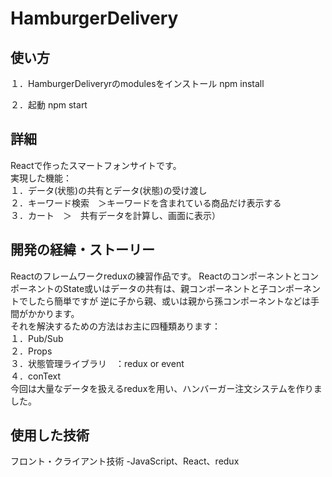 # HamburgerDelivery
## 使い方
１．HamburgerDeliveryrのmodulesをインストール npm install

２．起動 npm start

## 詳細
Reactで作ったスマートフォンサイトです。  
実現した機能：  
１．データ(状態)の共有とデータ(状態)の受け渡し  
２．キーワード検索　＞キーワードを含まれている商品だけ表示する  
３．カート　＞　共有データを計算し、画面に表示）  

## 開発の経緯・ストーリー
Reactのフレームワークreduxの練習作品です。
ReactのコンポーネントとコンポーネントのState或いはデータの共有は、親コンポーネントと子コンポーネントでしたら簡単ですが
逆に子から親、或いは親から孫コンポーネントなどは手間がかかります。  
それを解決するための方法はお主に四種類あります：  
１．Pub/Sub  
２．Props  
３．状態管理ライブラリ　：redux or event  
４．conText  
今回は大量なデータを扱えるreduxを用い、ハンバーガー注文システムを作りました。  

## 使用した技術
フロント・クライアント技術 -JavaScript、React、redux
